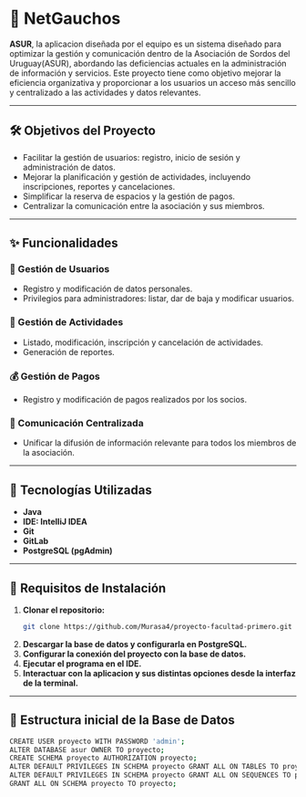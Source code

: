 # 🌟 NetGauchos  

**ASUR**, la aplicacion diseñada por el equipo es un sistema diseñado para optimizar la gestión y comunicación dentro de la Asociación de Sordos del Uruguay(ASUR), abordando las deficiencias actuales en la administración de información y servicios. Este proyecto tiene como objetivo mejorar la eficiencia organizativa y proporcionar a los usuarios un acceso más sencillo y centralizado a las actividades y datos relevantes.

---

## 🛠️ Objetivos del Proyecto  

- Facilitar la gestión de usuarios: registro, inicio de sesión y administración de datos.  
- Mejorar la planificación y gestión de actividades, incluyendo inscripciones, reportes y cancelaciones.  
- Simplificar la reserva de espacios y la gestión de pagos.  
- Centralizar la comunicación entre la asociación y sus miembros.  

---

## ✨ Funcionalidades  

### 👤 Gestión de Usuarios  
- Registro y modificación de datos personales.  
- Privilegios para administradores: listar, dar de baja y modificar usuarios.  

### 🏯 Gestión de Actividades  
- Listado, modificación, inscripción y cancelación de actividades.  
- Generación de reportes.  

### 💰 Gestión de Pagos  
- Registro y modificación de pagos realizados por los socios.  

### 👥 Comunicación Centralizada  
- Unificar la difusión de información relevante para todos los miembros de la asociación.  

---

## 🚀 Tecnologías Utilizadas  

- **Java**
- **IDE: IntelliJ IDEA**
- **Git**
- **GitLab** 
- **PostgreSQL (pgAdmin)**  

---

## 📝 Requisitos de Instalación  

1. **Clonar el repositorio:**  
   ```bash
   git clone https://github.com/Murasa4/proyecto-facultad-primero.git
2. **Descargar la base de datos y configurarla en PostgreSQL.**
3. **Configurar la conexión del proyecto con la base de datos.**
3. **Ejecutar el programa en el IDE.**
4. **Interactuar con la aplicacion y sus distintas opciones desde la interfaz de la terminal.**

---
## 📝 Estructura inicial de la Base de Datos 
```bash
CREATE USER proyecto WITH PASSWORD 'admin';
ALTER DATABASE asur OWNER TO proyecto;
CREATE SCHEMA proyecto AUTHORIZATION proyecto;
ALTER DEFAULT PRIVILEGES IN SCHEMA proyecto GRANT ALL ON TABLES TO proyecto;
ALTER DEFAULT PRIVILEGES IN SCHEMA proyecto GRANT ALL ON SEQUENCES TO proyecto;
GRANT ALL ON SCHEMA proyecto TO proyecto;
